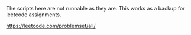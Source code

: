 The scripts here are not runnable as they are. This works as a backup for leetcode assignments.

https://leetcode.com/problemset/all/
